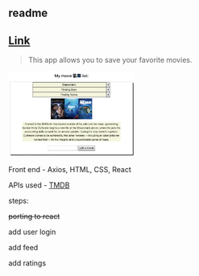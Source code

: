 ## readme

## [Link](https://adnjoo.github.io/movie-app-frontend/)

> This app allows you to save your favorite movies.

<a href='https://adnjoo.github.io/movie-app-frontend/'>
<img src='./v0.0.0.2.png' width='250'>
</a>

Front end - Axios, HTML, CSS, React

APIs used - [TMDB](https://www.themoviedb.org/)


steps:

~~porting to react~~

add user login

add feed

add ratings



<!-- inspiration: -->
<!-- https://github.com/topics/movie-app -->
<!-- https://github.com/arghac14/Cinemy -->
<!-- https://github.com/tacticaltofu/reddit-clone -->
<!-- https://material-ui.com/ -->
